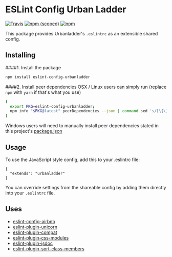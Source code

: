 # ESLint Config Urban Ladder
[![Travis](https://img.shields.io/travis/urbanladder/eslint-config-urbanladder.svg)]()
[![npm (scoped)](https://img.shields.io/npm/v/eslint-config-urbanladder.svg)](https://www.npmjs.com/package/eslint-config-urbanladder)
[![npm](https://img.shields.io/npm/l/eslint-config-urbanladder.svg)](https://www.npmjs.com/package/eslint-config-urbanladder)

This package provides Urbanladder's `.eslintrc` as an extensible shared config.


## Installing

####1. Install the package
```bash
npm install eslint-config-urbanladder
```

####2. Install peer dependencies
OSX / Linux users can simply run (replace `npm` with `yarn` if that's what you use)
```bash
(
  export PKG=eslint-config-urbanladder;
  npm info "$PKG@latest" peerDependencies --json | command sed 's/[\{\},]//g ; s/: /@/g' | xargs npm install --save-dev "$PKG@latest"
)
```

Windows users will need to manually install peer dependencies stated in this project's [package.json](https://github.com/urbanladder/eslint-config-urbanladder/blob/master/package.json#L30)

## Usage

To use the JavaScript style config, add this to your .eslintrc file:

```
{
  "extends": "urbanladder"
}
```

You can override settings from the shareable config by adding them directly into your
`.eslintrc` file.

## Uses
- [eslint-config-airbnb](https://github.com/airbnb/javascript/tree/master/packages/eslint-config-airbnb)
- [eslint-plugin-unicorn](https://github.com/sindresorhus/eslint-plugin-unicorn) 
- [eslint-plugin-compat](https://github.com/amilajack/eslint-plugin-compat)
- [eslint-plugin-css-modules](https://github.com/atfzl/eslint-plugin-css-modules)
- [eslint-plugin-jsdoc](https://github.com/gajus/eslint-plugin-jsdoc)
- [eslint-plugin-sort-class-members](https://github.com/bryanrsmith/eslint-plugin-sort-class-members)

